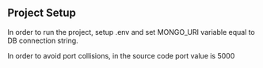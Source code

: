 ## Project Setup

In order to run the project, setup .env and set MONGO_URI variable equal to DB connection string.

In order to avoid port collisions, in the source code port value is 5000


